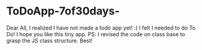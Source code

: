 # ToDoApp-7of30days-

Dear All,
I realized I have not made a todo app yet! :) I felt I needed to do To Do!
I hope you like this tiny app.
PS: I revised the code on class base to grasp the JS class structure.
Best!

